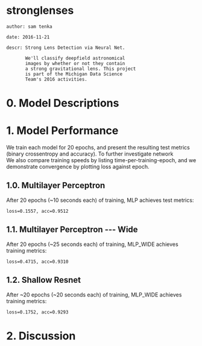 # stronglenses
    author: sam tenka

    date: 2016-11-21

    descr: Strong Lens Detection via Neural Net.

           We'll classify deepfield astronomical
           images by whether or not they contain
           a strong gravitational lens. This project
           is part of the Michigan Data Science
           Team's 2016 activities.

# 0. Model Descriptions

# 1. Model Performance 

We train each model for 20 epochs, and present the resulting test metrics (binary crossentropy and accuracy).
To further investigate network   
We also compare training speeds by listing time-per-training-epoch, and we demonstrate convergence by plotting loss against epoch.  


## 1.0. Multilayer Perceptron

After 20 epochs (~10 seconds each) of training, MLP achieves test metrics:

    loss=0.1557, acc=0.9512

## 1.1. Multilayer Perceptron --- Wide

After 20 epochs (~25 seconds each) of training, MLP_WIDE achieves training metrics:

    loss=0.4715, acc=0.9310

## 1.2. Shallow Resnet 

After ~20 epochs (~20 seconds each) of training, MLP_WIDE achieves training metrics:

    loss=0.1752, acc=0.9293

# 2. Discussion


